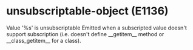 # unsubscriptable-object (E1136)

Value '%s' is unsubscriptable Emitted when a subscripted value doesn't
support subscription (i.e. doesn't define \_\_getitem\_\_ method or
\_\_class_getitem\_\_ for a class).
